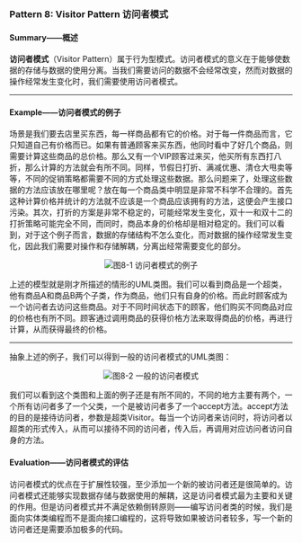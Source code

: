 ### Pattern 8: Visitor Pattern  访问者模式

#### Summary——概述

**访问者模式**（Visitor Pattern）属于行为型模式。访问者模式的意义在于能够使数据的存储与数据的使用分离。当我们需要访问的数据不会经常改变，然而对数据的操作经常发生变化时，我们需要使用访问者模式。

---

#### Example——访问者模式的例子

场景是我们要去店里买东西，每一样商品都有它的价格。对于每一件商品而言，它只知道自己有价格而已。如果有普通顾客来买东西，他同时看中了好几个商品，则需要计算这些商品的总价格。那么又有一个VIP顾客过来买，他买所有东西打八折，那么计算的方法就会有所不同。同样，节假日打折、满减优惠、清仓大甩卖等等，不同的促销策略都需要不同的方式处理这些数据。那么问题来了，处理这些数据的方法应该放在哪里呢？放在每一个商品类中明显是非常不科学不合理的。首先这种计算价格并统计的方法就不应该是一个商品应该拥有的方法，这便会产生接口污染。其次，打折的方案是非常不稳定的，可能经常发生变化，双十一和双十二的打折策略可能完全不同，而同时，商品本身的价格却是相对稳定的。我们可以看到，对于这个例子而言，数据的存储结构不怎么变化，而对数据的操作经常发生变化，因此我们需要对操作和存储解耦，分离出经常需要变化的部分。

<center>

![图8-1 访问者模式的例子](https://raw.githubusercontent.com/Jannchie/Software-Design-Pattern-Note/master/Pattern%207%20Visitor%20Pattern/8-1.png)

</center>

上述的模型就是刚才所描述的情形的UML类图。我们可以看到商品是一个超类，他有商品A和商品B两个子类，作为商品，他们只有自身的价格。而此时顾客成为一个访问者去访问这些商品。对于不同时间状态下的顾客，他们购买不同商品对应的价格也有所不同。顾客通过调用商品的获得价格方法来取得商品的价格，再进行计算，从而获得最终的价格。

---

抽象上述的例子，我们可以得到一般的访问者模式的UML类图：

<center>

![图8-2 一般的访问者模式](https://raw.githubusercontent.com/Jannchie/Software-Design-Pattern-Note/master/Pattern%207%20Visitor%20Pattern/8-2.png)

</center>

我们可以看到这个类图和上面的例子还是有所不同的，不同的地方主要有两个，一个所有访问者多了一个父类，一个是被访问者多了一个accept方法。accept方法的目的是接待访问者，参数是超类Visitor。每当一个访问者来访问时，将访问者以超类的形式传入，从而可以接待不同的访问者，传入后，再调用对应访问者访问自身的方法。

#### Evaluation——访问者模式的评估

访问者模式的优点在于扩展性较强，至少添加一个新的被访问者还是很简单的。访问者模式还能够实现数据存储与数据使用的解耦，这是访问者模式最为主要和关键的作用。但是访问者模式并不满足依赖倒转原则——编写访问者类的时候，我们是面向实体类编程而不是面向接口编程的，这将导致如果被访问者较多，写一个新的访问者还是需要添加极多的代码。